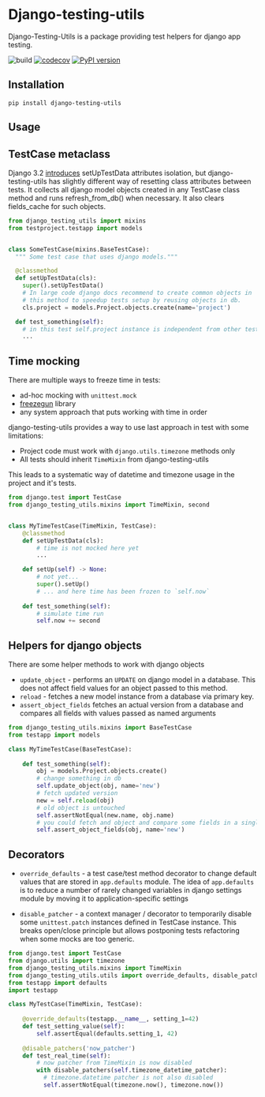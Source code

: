 Django-testing-utils
==================

Django-Testing-Utils is a package providing test helpers for django app testing.

![build](https://github.com/just-work/django-testing-utils/workflows/build/badge.svg?branch=master)
[![codecov](https://codecov.io/gh/just-work/django-testing-utils/branch/master/graph/badge.svg)](https://codecov.io/gh/just-work/django-testing-utils)
[![PyPI version](https://badge.fury.io/py/django-testing-utils.svg)](https://badge.fury.io/py/django-testing-utils)

Installation
------------

```shell script
pip install django-testing-utils
```

Usage
-----

## TestCase metaclass

Django 3.2 [introduces](https://docs.djangoproject.com/en/3.2/releases/3.2/#tests)
setUpTestData attributes isolation, but django-testing-utils has slightly 
different way of resetting class attributes between tests. It collects all 
django model objects created in any TestCase class method and runs 
refresh_from_db() when necessary. It also clears fields_cache for such objects.

```python
from django_testing_utils import mixins
from testproject.testapp import models


class SomeTestCase(mixins.BaseTestCase):
  """ Some test case that uses django models."""

  @classmethod
  def setUpTestData(cls):
    super().setUpTestData()
    # In large code django docs recommend to create common objects in 
    # this method to speedup tests setup by reusing objects in db.
    cls.project = models.Project.objects.create(name='project')

  def test_something(self):
    # in this test self.project instance is independent from other tests
    ...

```

## Time mocking

There are multiple ways to freeze time in tests:

* ad-hoc mocking with `unittest.mock`
* [freezegun](https://github.com/spulec/freezegun) library
* any system approach that puts working with time in order

django-testing-utils provides a way to use last approach in test with some 
limitations:

* Project code must work with `django.utils.timezone` methods only
* All tests should inherit `TimeMixin` from django-testing-utils

This leads to a systematic way of datetime and timezone usage in the project 
and it's tests.

```python
from django.test import TestCase
from django_testing_utils.mixins import TimeMixin, second


class MyTimeTestCase(TimeMixin, TestCase):
    @classmethod
    def setUpTestData(cls):
        # time is not mocked here yet
        ...

    def setUp(self) -> None:
        # not yet...
        super().setUp()
        # ... and here time has been frozen to `self.now`
    
    def test_something(self):
        # simulate time run
        self.now += second
```


## Helpers for django objects

There are some helper methods to work with django objects

* `update_object` - performs an `UPDATE` on django model in a database. This 
  does not affect field values for an object passed to this method.
* `reload` - fetches a new model instance from a database via primary key.
* `assert_object_fields` fetches an actual version from a database and 
  compares all fields with values passed as named arguments
  
```python
from django_testing_utils.mixins import BaseTestCase
from testapp import models

class MyTimeTestCase(BaseTestCase):
    
    def test_something(self):
        obj = models.Project.objects.create()
        # change something in db
        self.update_object(obj, name='new')
        # fetch updated version
        new = self.reload(obj)
        # old object is untouched
        self.assertNotEqual(new.name, obj.name)
        # you could fetch and object and compare some fields in a single call 
        self.assert_object_fields(obj, name='new')
```

## Decorators

* `override_defaults` - a test case/test method decorator to change default 
  values that are stored in `app.defaults` module. The idea of `app.defaults`
  is to reduce a number of rarely changed variables in django settings module by
  moving it to application-specific settings
  
* `disable_patcher` - a context manager / decorator to temporarily disable 
  some `unittest.patch` instances defined in TestCase instance. This breaks 
  open/close principle but allows postponing tests refactoring when some 
  mocks are too generic.  
  
```python
from django.test import TestCase
from django.utils import timezone
from django_testing_utils.mixins import TimeMixin
from django_testing_utils.utils import override_defaults, disable_patchers
from testapp import defaults
import testapp

class MyTestCase(TimeMixin, TestCase):
    
    @override_defaults(testapp.__name__, setting_1=42)
    def test_setting_value(self):
        self.assertEqual(defaults.setting_1, 42)
        
    @disable_patchers('now_patcher')
    def test_real_time(self):
        # now patcher from TimeMixin is now disabled
        with disable_patchers(self.timezone_datetime_patcher):
          # timezone.datetime patcher is not also disabled
          self.assertNotEqual(timezone.now(), timezone.now())

```
